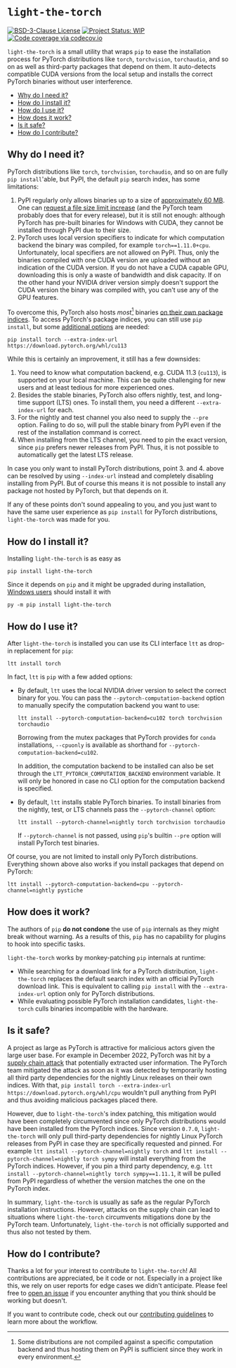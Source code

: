 # `light-the-torch`

[![BSD-3-Clause License](https://img.shields.io/github/license/pmeier/light-the-torch)](https://opensource.org/licenses/BSD-3-Clause)
[![Project Status: WIP](https://www.repostatus.org/badges/latest/wip.svg)](https://www.repostatus.org/#wip)
[![Code coverage via codecov.io](https://codecov.io/gh/pmeier/light-the-torch/branch/main/graph/badge.svg)](https://codecov.io/gh/pmeier/light-the-torch)

`light-the-torch` is a small utility that wraps `pip` to ease the installation process
for PyTorch distributions like `torch`, `torchvision`, `torchaudio`, and so on as well
as third-party packages that depend on them. It auto-detects compatible CUDA versions
from the local setup and installs the correct PyTorch binaries without user
interference.

- [Why do I need it?](#why-do-i-need-it)
- [How do I install it?](#how-do-i-install-it)
- [How do I use it?](#how-do-i-use-it)
- [How does it work?](#how-does-it-work)
- [Is it safe?](#is-it-safe)
- [How do I contribute?](#how-do-i-contribute)

## Why do I need it?

PyTorch distributions like `torch`, `torchvision`, `torchaudio`, and so on are fully
`pip install`'able, but PyPI, the default `pip` search index, has some limitations:

1. PyPI regularly only allows binaries up to a size of
   [approximately 60 MB](https://github.com/pypa/packaging-problems/issues/86). One can
   [request a file size limit increase](https://pypi.org/help/#file-size-limit) (and the
   PyTorch team probably does that for every release), but it is still not enough:
   although PyTorch has pre-built binaries for Windows with CUDA, they cannot be
   installed through PyPI due to their size.
2. PyTorch uses local version specifiers to indicate for which computation backend the
   binary was compiled, for example `torch==1.11.0+cpu`. Unfortunately, local specifiers
   are not allowed on PyPI. Thus, only the binaries compiled with one CUDA version are
   uploaded without an indication of the CUDA version. If you do not have a CUDA capable
   GPU, downloading this is only a waste of bandwidth and disk capacity. If on the other
   hand your NVIDIA driver version simply doesn't support the CUDA version the binary
   was compiled with, you can't use any of the GPU features.

To overcome this, PyTorch also hosts _most_[^1] binaries
[on their own package indices](https://download.pytorch.org/whl). To access PyTorch's
package indices, you can still use `pip install`, but some
[additional options](https://pytorch.org/get-started/locally/) are needed:

```shell
pip install torch --extra-index-url https://download.pytorch.org/whl/cu113
```

[^1]:
    Some distributions are not compiled against a specific computation backend and thus
    hosting them on PyPI is sufficient since they work in every environment.

While this is certainly an improvement, it still has a few downsides:

1. You need to know what computation backend, e.g. CUDA 11.3 (`cu113`), is supported on
   your local machine. This can be quite challenging for new users and at least tedious
   for more experienced ones.
2. Besides the stable binaries, PyTorch also offers nightly, test, and long-time support
   (LTS) ones. To install them, you need a different `--extra-index-url` for each.
3. For the nightly and test channel you also need to supply the `--pre` option. Failing
   to do so, will pull the stable binary from PyPI even if the rest of the installation
   command is correct.
4. When installing from the LTS channel, you need to pin the exact version, since `pip`
   prefers newer releases from PyPI. Thus, it is not possible to automatically get the
   latest LTS release.

In case you only want to install PyTorch distributions, point 3. and 4. above can be
resolved by using `--index-url` instead and completely disabling installing from PyPI.
But of course this means it is not possible to install any package not hosted by
PyTorch, but that depends on it.

If any of these points don't sound appealing to you, and you just want to have the same
user experience as `pip install` for PyTorch distributions, `light-the-torch` was made
for you.

## How do I install it?

Installing `light-the-torch` is as easy as

```shell
pip install light-the-torch
```

Since it depends on `pip` and it might be upgraded during installation,
[Windows users](https://pip.pypa.io/en/stable/installation/#upgrading-pip) should
install it with

```shell
py -m pip install light-the-torch
```

## How do I use it?

After `light-the-torch` is installed you can use its CLI interface `ltt` as drop-in
replacement for `pip`:

```shell
ltt install torch
```

In fact, `ltt` is `pip` with a few added options:

- By default, `ltt` uses the local NVIDIA driver version to select the correct binary
  for you. You can pass the `--pytorch-computation-backend` option to manually specify
  the computation backend you want to use:

  ```shell
  ltt install --pytorch-computation-backend=cu102 torch torchvision torchaudio
  ```

  Borrowing from the mutex packages that PyTorch provides for `conda` installations,
  `--cpuonly` is available as shorthand for `--pytorch-computation-backend=cu102`.

  In addition, the computation backend to be installed can also be set through the
  `LTT_PYTORCH_COMPUTATION_BACKEND` environment variable. It will only be honored in
  case no CLI option for the computation backend is specified.

- By default, `ltt` installs stable PyTorch binaries. To install binaries from the
  nightly, test, or LTS channels pass the `--pytorch-channel` option:

  ```shell
  ltt install --pytorch-channel=nightly torch torchvision torchaudio
  ```

  If `--pytorch-channel` is not passed, using `pip`'s builtin `--pre` option will
  install PyTorch test binaries.

Of course, you are not limited to install only PyTorch distributions. Everything shown
above also works if you install packages that depend on PyTorch:

```shell
ltt install --pytorch-computation-backend=cpu --pytorch-channel=nightly pystiche
```

## How does it work?

The authors of `pip` **do not condone** the use of `pip` internals as they might break
without warning. As a results of this, `pip` has no capability for plugins to hook into
specific tasks.

`light-the-torch` works by monkey-patching `pip` internals at runtime:

- While searching for a download link for a PyTorch distribution, `light-the-torch`
  replaces the default search index with an official PyTorch download link. This is
  equivalent to calling `pip install` with the `--extra-index-url` option only for
  PyTorch distributions.
- While evaluating possible PyTorch installation candidates, `light-the-torch` culls
  binaries incompatible with the hardware.

## Is it safe?

A project as large as PyTorch is attractive for malicious actors given the large user
base. For example in December 2022, PyTorch was hit by a
[supply chain attack](https://pytorch.org/blog/compromised-nightly-dependency/) that
potentially extracted user information. The PyTorch team mitigated the attack as soon as
it was detected by temporarily hosting all third party dependencies for the nightly
Linux releases on their own indices. With that,
`pip install torch --extra-index-url https://download.pytorch.org/whl/cpu` wouldn't pull
anything from PyPI and thus avoiding malicious packages placed there.

However, due to `light-the-torch`'s index patching, this mitigation would have been
completely circumvented since only PyTorch distributions would have been installed from
the PyTorch indices. Since version `0.7.0`, `light-the-torch` will only pull third-party
dependencies for nightly Linux PyTorch releases from PyPI in case they are specifically
requested and pinned. For example `ltt install --pytorch-channel=nightly torch` and
`ltt install --pytorch-channel=nightly torch sympy` will install everything from the
PyTorch indices. However, if you pin a third party dependency, e.g.
`ltt install --pytorch-channel=nightly torch sympy==1.11.1`, it will be pulled from PyPI
regardless of whether the version matches the one on the PyTorch index.

In summary, `light-the-torch` is usually as safe as the regular PyTorch installation
instructions. However, attacks on the supply chain can lead to situations where
`light-the-torch` circumvents mitigations done by the PyTorch team. Unfortunately,
`light-the-torch` is not officially supported and thus also not tested by them.

## How do I contribute?

Thanks a lot for your interest to contribute to `light-the-torch`! All contributions are
appreciated, be it code or not. Especially in a project like this, we rely on user
reports for edge cases we didn't anticipate. Please feel free to
[open an issue](https://github.com/pmeier/light-the-torch/issues) if you encounter
anything that you think should be working but doesn't.

If you want to contribute code, check out our [contributing guidelines](CONTRIBUTING.md)
to learn more about the workflow.
